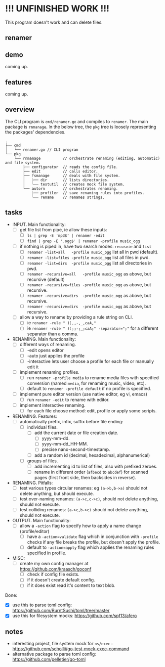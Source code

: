 
# !!! UNFINISHED WORK !!!

This program doesn't work and can delete files.

## renamer

## demo

coming up.

## features

coming up.

## overview

The CLI program is `cmd/renamer.go` and compiles to `renamer`.
The main package is `rnmanage`.
In the below tree, the `pkg` tree is loosely representing the packages' dependencies.

```text
.
├── cmd
│   └── renamer.go // CLI program
└── pkg
    └── rnmanage          // orchestrate renaming (editing, automatic) and file system. 
        ├── configurator  // reads the config file.
        ├── edit          // calls editor.
        ├── fsmanage      // deals with file system.
        │   ├── dir       // lists directories.
        │   └── testutil  // creates mock file system.
        └── autorn        // orchestrates renaming.
            ├── profiler  // save renaming rules into profiles.
            └── rename    // renames strings.
```

## tasks

  - INPUT. Main functionality:
    - [ ] get file list from pipe, ie allow these inputs:
      - [ ] `ls | grep -E 'mp3$' | renamer -edit`
      - [ ] `find | grep -E '.ogg$' | renamer -profile music_ogg`
    - [ ] if nothing is piped in, have two search modes: `recusvie` and `list`
      - [ ] `renamer -list=all   -profile music_ogg` list all in pwd (default).
      - [ ] `renamer -list=files -profile music_ogg` list all files in pwd.
      - [ ] `renamer -list=dirs  -profile music_ogg` list all directories in pwd.
      - [ ] `renamer -recursive=all   -profile music_ogg` as above, but recursive (default)
      - [ ] `renamer -recursive=files -profile music_ogg` as above, but recursive.
      - [ ] `renamer -recursive=dirs  -profile music_ogg` as above, but recursive.
      - [ ] `renamer -recursive=dirs  -profile music_ogg` as above, but recursive.
    - [ ] allow a way to rename by providing a rule string on CLI.
      - [ ] ie `renamer -rule " (),,-,_,caA,"`
      - [ ] ie `renamer -rule " ();;-;_;caA;" -separator=";"` for a different separator than a comma.

  - RENAMING. Main functionality:
    - [ ] different ways of renaming.
      - [ ] -edit opens editor
      - [ ] -auto just applies the profile
      - [ ] -interactive lets user choose a profile for each file or manually edit it
    - [ ] implement renaming profiles.
      - [ ] run `renamer -profile media` to rename media files with specified
            conversion (named `media`, for renaming music, video, etc).
      - [ ] default to `renamer -profile default` if no profile is specified.
    - [ ] implement pure editor version (use native editor, eg vi, emacs)
      - [ ] run `renamer -edit` to rename with editor.
    - [ ] implement interactive renaming.
      - [ ] for each file choose method: edit, profile or apply some scripts.

  - RENAMING. Features:
    - [ ] automatically prefix, infix, suffix before file ending:
      - [ ] individual files.
        - [ ] add the current date or file creation date.
          - [ ] yyyy-mm-dd.
          - [ ] yyyy-mm-dd_HH-MM.
          - [ ] precise nano-second-timestamp.
        - [ ] add a random id (decimal, hexadecimal, alphanumerical)
      - [ ] groups of files.
        - [ ] add incrementing id to list of files, also with prefixed zeroes.
        - [ ] rename in different order (`afbecd` to `abcdef`) for scanned
              pages (first front side, then backsides in reverse).

  - RENAMING. Pitfalls:
    - [ ] test various types circular renames: eg `(a->b,b->a)`
          should not delete anything, but should execute.
    - [ ] test over-naming renames: `(a->c,c->c)`,
          should not delete anything, should not execute.
    - [ ] test colliding renames: `(a->c,b->c)`
          should not delete anything, should not execute.

  - OUTPUT. Main functionality:
    - [ ] allow a `-action` flag to specify how to apply a name change (profile/editor)
      - [ ] have a `-action=validate` flag which in conjunction with `-profile` checks if
            any file breaks the profile, but doesn't apply the profile.
      - [ ] default to `-action=apply` flag which applies the renaming rules specified in profile.

  - MISC:
    - [ ] create my own config manager at https://github.com/kraasch/goconf
      - [ ] check if config file exists.
      - [ ] if it doesn't create default config.
      - [ ] if it does exist read it's content to text blob.

Done:

  - [X] use this to parse toml config: https://github.com/BurntSushi/toml/tree/master
  - [X] use this for filesystem mocks: https://github.com/spf13/afero

## notes

  - interesting project, file system mock for `os/exec` : https://github.com/schollii/go-test-mock-exec-command
  - alternative package to parse toml config: https://github.com/pelletier/go-toml


